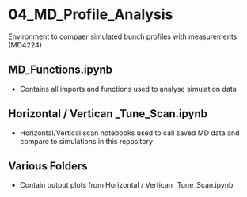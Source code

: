 # 04_MD_Profile_Analysis
Environment to compaer simulated bunch profiles with measurements (MD4224)

## MD_Functions.ipynb
- Contains all imports and functions used to analyse simulation data

## Horizontal / Vertican _Tune_Scan.ipynb
- Horizontal/Vertical scan notebooks used to call saved MD data and compare to simulations in this repository

## Various Folders
- Contain output plots from Horizontal / Vertican _Tune_Scan.ipynb
